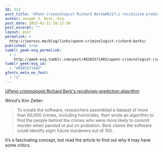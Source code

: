 ```yaml
---
ID: 313
post_title: 'UPenn criminologist Richard Berk&#8217;s recidivism-prediction algorithm'
author: Joseph J. Ross, Esq.
post_date: 2013-01-11 18:12:39
post_excerpt: ""
layout: post
permalink: >
  http://joeross.me/blog/links/upenn-criminologist-richard-berks/
published: true
tumblr_geek-esq_permalink:
  - >
    http://geek-esq.tumblr.com/post/40265571483/upenn-criminologist-richard-berks
tumblr_geek-esq_id:
  - "40265571483"
gfonts_meta_no_font:
  - "1"
---
```

<a href='http://www.wired.com/threatlevel/2013/01/precog-software-predicts-crime/'>UPenn criminologist Richard Berk's recidivism-prediction algorithm</a><div class="link_description"><p><em>Wired</em>'s Kim Zetter:</p>

<blockquote>
  <p>To create the software, researchers assembled a dataset of more than 60,000 crimes, including homicides, then wrote an algorithm to find the people behind the crimes who were more likely to commit murder when paroled or put on probation. Berk claims the software could identify eight future murderers out of 100.</p>
</blockquote>

<p>It&#8217;s a fascinating concept, but read the article to find out why it may have some critics.</p></div>